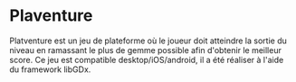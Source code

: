 # Plaventure
Platventure est un jeu de plateforme où le joueur doit atteindre la sortie du niveau en ramassant le plus de gemme possible afin d'obtenir le meilleur score. Ce jeu est compatible desktop/iOS/android, il a été réaliser à l'aide du framework libGDx.
